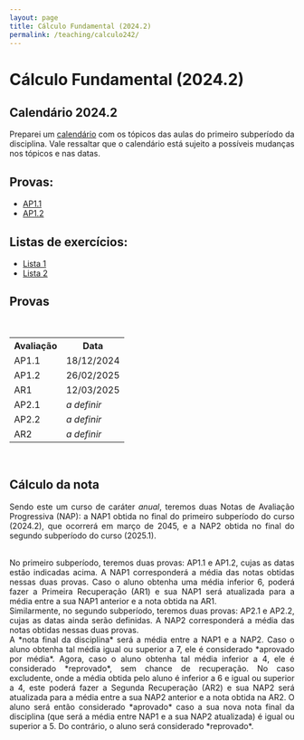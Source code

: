 ```yaml
---
layout: page
title: Cálculo Fundamental (2024.2)
permalink: /teaching/calculo242/
---
```

<style>
body {text-align: justify}
</style>


# Cálculo Fundamental (2024.2)

## Calendário 2024.2
Preparei um [calendário]({{site.baseurl}}/teaching/calculo242/agenda-calculo-fundamental.pdf) com os tópicos das aulas do primeiro subperíodo da disciplina. Vale ressaltar que o calendário está sujeito a possíveis mudanças nos tópicos e nas datas.

## Provas:
- [AP1.1]({{site.baseurl}}/teaching/calculo242/ap1-1v1.pdf)
- [AP1.2]({{site.baseurl}}/teaching/calculo242/ap1-2.pdf)

## Listas de exercícios:
- [Lista 1]({{site.baseurl}}/teaching/calculo242/lista1.pdf)
- [Lista 2]({{site.baseurl}}/teaching/calculo242/lista2.pdf)

## Provas
<br>
<table id="provas" class="center">
  <tr>
    <th>Avaliação</th>
    <th>Data</th> 
  </tr>
  <tr>
    <td>AP1.1</td>
    <td>18/12/2024</td>
  </tr>
  <tr>
    <td>AP1.2</td>
    <td>26/02/2025</td>
  </tr>
  <tr>
    <td>AR1</td>
    <td>12/03/2025</td>
  </tr>
  <tr>
    <td>AP2.1</td>
    <td><i>a definir</i></td>
  </tr>
  <tr>
    <td>AP2.2</td>
    <td><i>a definir</i></td>
  </tr>
  <tr>
    <td>AR2</td>
    <td><i>a definir</i></td>
  </tr>
</table>

<br>

## Cálculo da nota

Sendo este um curso de caráter *anual*, teremos duas Notas de Avaliação Progressiva (NAP): a NAP1 obtida no final do primeiro subperíodo do curso (2024.2), que ocorrerá em março de 2045, e a NAP2 obtida no final do segundo subperíodo do curso (2025.1).

<br>
No primeiro subperíodo, teremos duas provas: AP1.1 e AP1.2, cujas as datas estão indicadas acima. A NAP1 corresponderá a média das notas obtidas nessas duas provas. Caso o aluno obtenha uma média inferior 6, poderá fazer a Primeira Recuperação (AR1) e sua NAP1 será atualizada para a média entre a sua NAP1 anterior e a nota obtida na AR1.

<br>
Similarmente, no segundo subperíodo, teremos duas provas: AP2.1 e AP2.2, cujas as datas ainda serão definidas. A NAP2 corresponderá a média das notas obtidas nessas duas provas. 

<br>
A *nota final da disciplina* será a média entre a NAP1 e a NAP2. Caso o aluno obtenha tal média igual ou superior a 7, ele é considerado *aprovado por média*. Agora, caso o aluno obtenha tal média inferior a 4, ele é considerado *reprovado*, sem chance de recuperação. No caso excludente, onde a média obtida pelo aluno é inferior a 6 e igual ou superior a 4, este poderá fazer a Segunda Recuperação (AR2) e sua NAP2 será atualizada para a média entre a sua NAP2 anterior e a nota obtida na AR2. O aluno será então considerado *aprovado* caso a sua nova nota final da disciplina (que será a média entre NAP1 e a sua NAP2 atualizada) é igual ou superior a 5. Do contrário, o aluno será considerado *reprovado*.


